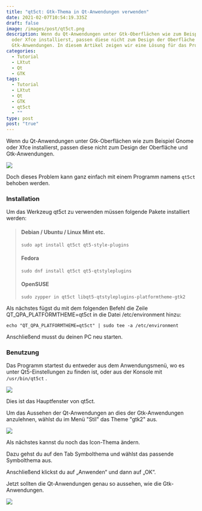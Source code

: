 ```yaml
---
title: "qt5ct: Gtk-Thema in Qt-Anwendungen verwenden"
date: 2021-02-07T10:54:19.335Z
draft: false
image: /images/post/qt5ct.png
description: Wenn du Qt-Anwendungen unter Gtk-Oberflächen wie zum Beispiel Gnome
  oder Xfce installierst, passen diese nicht zum Design der Oberfläche und
  Gtk-Anwendungen. In diesem Artikel zeigen wir eine Lösung für das Problem.
categories:
  - Tutorial
  - LXtut
  - Qt
  - GTK
tags:
  - Tutorial
  - LXtut
  - Qt
  - GTK
  - qt5ct
  - ""
type: post
post: "true"
---
```

Wenn du Qt-Anwendungen unter Gtk-Oberflächen wie zum Beispiel Gnome oder Xfce installierst, passen diese nicht zum Design der Oberfläche und Gtk-Anwendungen. 

![](/images/post/qt5ct_1.png)

Doch dieses Problem kann ganz einfach mit einem Programm namens `qt5ct` behoben werden.

### Installation

Um das Werkzeug qt5ct zu verwenden müssen folgende Pakete installiert werden:

> #### Debian / Ubuntu / Linux Mint etc.
>
> `sudo apt install qt5ct qt5-style-plugins`
>
> #### Fedora
>
> `sudo dnf install qt5ct qt5-qtstyleplugins`
>
> #### OpenSUSE
>
> `sudo zypper in qt5ct libqt5-qtstyleplugins-platformtheme-gtk2`

Als nächstes fügst du mit dem folgenden Befehl die Zeile QT_QPA_PLATFORMTHEME=qt5ct in die Datei /etc/environment hinzu:

`echo "QT_QPA_PLATFORMTHEME=qt5ct" | sudo tee -a /etc/environment`

Anschließend musst du deinen PC neu starten.

### Benutzung

Das Programm startest du entweder aus dem Anwendungsmenü, wo es unter Qt5-Einstellungen zu finden ist, oder aus der Konsole mit `/usr/bin/qt5ct` .

![](/images/post/qt5ct-main.png)

Dies ist das Hauptfenster von qt5ct.

Um das Aussehen der Qt-Anwendungen an dies der Gtk-Anwendungen anzulehnen, wählst du im Menü "Stil" das Theme "gtk2" aus.

![](/images/post/qt5ct_2.png)

Als nächstes kannst du noch das Icon-Thema ändern.

Dazu gehst du auf den Tab Symbolthema und wählst das passende Symbolthema aus.

Anschließend klickst du auf „Anwenden“ und dann auf „OK“.

Jetzt sollten die Qt-Anwendungen genau so aussehen, wie die Gtk-Anwendungen.

![](/images/post/page_setup.png)
